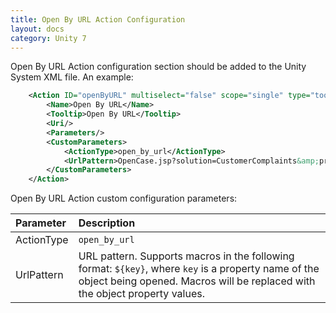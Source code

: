 ```yaml
---
title: Open By URL Action Configuration
layout: docs
category: Unity 7
---
```


Open By URL Action configuration section should be added to the Unity System XML file. An example:

```xml
    <Action ID="openByURL" multiselect="false" scope="single" type="toolbar">
        <Name>Open By URL</Name>
        <Tooltip>Open By URL</Tooltip>
        <Uri/>
        <Parameters/>
        <CustomParameters>
            <ActionType>open_by_url</ActionType>
            <UrlPattern>OpenCase.jsp?solution=CustomerComplaints&amp;providerId=ucm_over_icm_provider&amp;caseId=${id}</UrlPattern>
        </CustomParameters>
    </Action>
```

Open By URL Action custom configuration parameters:

| Parameter | Description |
|:----|:-------------------|
|ActionType | `open_by_url` |
|UrlPattern | URL pattern. Supports macros in the following format: `${key}`, where `key` is a property name of the object being opened. Macros will be replaced with the object property values. |